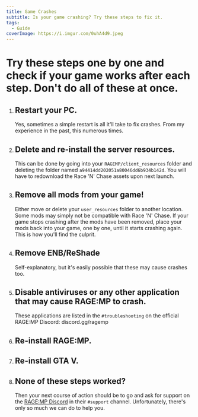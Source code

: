 ```yaml
---
title: Game Crashes
subtitle: Is your game crashing? Try these steps to fix it.
tags:
  - Guide
coverImage: https://i.imgur.com/0uhA4d9.jpeg
---
```


# Try these steps one by one and check if your game works after each step. Don't do all of these at once.

1. ## Restart your PC.

   Yes, sometimes a simple restart is all it'll take to fix crashes. From my experience in the past, this numerous times.

1. ## Delete and re-install the server resources.

   This can be done by going into your `RAGEMP/client_resources` folder and deleting the folder named `a94414dd202051a80046dd6b934b142d`. You will have to redownload the Race 'N' Chase assets upon next launch.

1. ## Remove all mods from your game!

   Either move or delete your `user_resources` folder to another location. Some mods may simply not be compatible with Race 'N' Chase. If your game stops crashing after the mods have been removed, place your mods back into your game, one by one, until it starts crashing again. This is how you'll find the culprit.

1. ## Remove ENB/ReShade

   Self-explanatory, but it's easily possible that these may cause crashes too.

1. ## Disable antiviruses or any other application that may cause RAGE:MP to crash.

   These applications are listed in the `#troubleshooting` on the official RAGE:MP Discord: discord.gg/ragemp

1. ## Re-install RAGE:MP.

1. ## Re-install GTA V.

1. ## None of these steps worked?
   Then your next course of action should be to go and ask for support on the [RAGE:MP Discord](https://discord.gg/ragemp) in their `#support` channel. Unfortunately, there's only so much we can do to help you.
